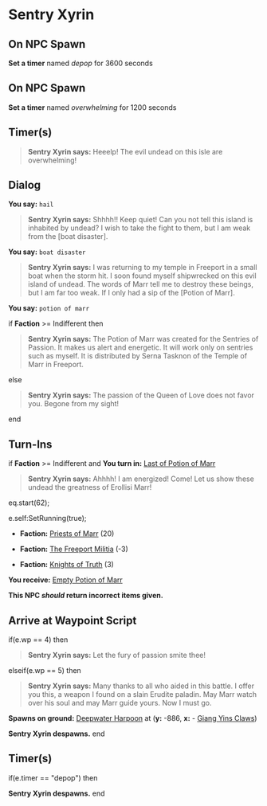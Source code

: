 # Sentry Xyrin
## On NPC Spawn

**Set a timer** named *depop* for 3600 seconds


## On NPC Spawn

**Set a timer** named *overwhelming* for 1200 seconds
## Timer(s)

>**Sentry Xyrin says:** Heeelp!  The evil undead on this isle are overwhelming!
## Dialog

**You say:** `hail`



>**Sentry Xyrin says:** Shhhh!! Keep quiet! Can you not tell this island is inhabited by undead? I wish to take the fight to them, but I am weak from the [boat disaster].

**You say:** `boat disaster`



>**Sentry Xyrin says:** I was returning to my temple in Freeport in a small boat when the storm hit. I soon found myself shipwrecked on this evil island of undead. The words of Marr tell me to destroy these beings, but I am far too weak. If I only had a sip of the [Potion of Marr].

**You say:** `potion of marr`



if **Faction** >= Indifferent then



>**Sentry Xyrin says:** The Potion of Marr was created for the Sentries of Passion. It makes us alert and energetic. It will work only on sentries such as myself. It is distributed by Serna Tasknon of the Temple of Marr in Freeport.


else



>**Sentry Xyrin says:** The passion of the Queen of Love does not favor you. Begone from my sight!

end

## Turn-Ins




if **Faction** >= Indifferent and  **You turn in:** [Last of Potion of Marr](/item/12134)


>**Sentry Xyrin says:** Ahhhh! I am energized! Come! Let us show these undead the greatness of Erollisi Marr!


eq.start(62);


e.self:SetRunning(true);


* __Faction:__ [Priests of Marr](/faction/362) (20)


* __Faction:__ [The Freeport Militia](/faction/330) (-3)


* __Faction:__ [Knights of Truth](/faction/281) (3)


 **You receive:**  [Empty Potion of Marr](/item/12135) 

**This NPC *should* return incorrect items given.**

## Arrive at Waypoint Script

if(e.wp == 4) then


>**Sentry Xyrin says:** Let the fury of passion smite thee!

elseif(e.wp == 5) then


>**Sentry Xyrin says:** Many thanks to all who aided in this battle. I offer you this, a weapon I found on a slain Erudite paladin. May Marr watch over his soul and may Marr guide yours. Now I must go.


**Spawns on ground:**  [Deepwater Harpoon](/item/5414) at (**y:** -886, **x:** - [Giang Yins Claws](/item/6963))


**Sentry Xyrin despawns.**
end

## Timer(s)

if(e.timer == "depop") then


**Sentry Xyrin despawns.**
end
